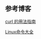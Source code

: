 ## 参考博客

[curl 的用法指南](https://www.ruanyifeng.com/blog/2019/09/curl-reference.html)

[Linux命令大全](https://man.linuxde.net/)